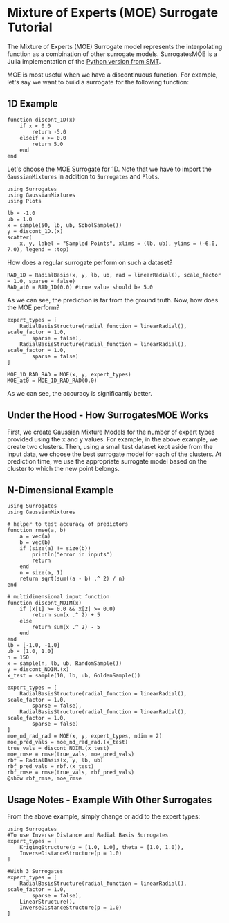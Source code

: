 # Mixture of Experts (MOE) Surrogate Tutorial

The Mixture of Experts (MOE) Surrogate model represents the interpolating function as a combination of other surrogate models. SurrogatesMOE is a Julia implementation of the [Python version from SMT](https://smt.readthedocs.io/en/latest/_src_docs/applications/moe.html).

MOE is most useful when we have a discontinuous function. For example, let's say we want to build a surrogate for the following function:

## 1D Example

```@example MOE_1D
function discont_1D(x)
    if x < 0.0
        return -5.0
    elseif x >= 0.0
        return 5.0
    end
end
```

Let's choose the MOE Surrogate for 1D. Note that we have to import the `GaussianMixtures` in addition to `Surrogates` and `Plots`.

```@example MOE_1D
using Surrogates
using GaussianMixtures
using Plots

lb = -1.0
ub = 1.0
x = sample(50, lb, ub, SobolSample())
y = discont_1D.(x)
scatter(
    x, y, label = "Sampled Points", xlims = (lb, ub), ylims = (-6.0, 7.0), legend = :top)
```

How does a regular surrogate perform on such a dataset?

```@example MOE_1D
RAD_1D = RadialBasis(x, y, lb, ub, rad = linearRadial(), scale_factor = 1.0, sparse = false)
RAD_at0 = RAD_1D(0.0) #true value should be 5.0
```

As we can see, the prediction is far from the ground truth. Now, how does the MOE perform?

```@example MOE_1D
expert_types = [
    RadialBasisStructure(radial_function = linearRadial(), scale_factor = 1.0,
        sparse = false),
    RadialBasisStructure(radial_function = linearRadial(), scale_factor = 1.0,
        sparse = false)
]

MOE_1D_RAD_RAD = MOE(x, y, expert_types)
MOE_at0 = MOE_1D_RAD_RAD(0.0)
```

As we can see, the accuracy is significantly better.

## Under the Hood - How SurrogatesMOE Works

First, we create Gaussian Mixture Models for the number of expert types provided using the x and y values. For example, in the above example, we create two clusters. Then, using a small test dataset kept aside from the input data, we choose the best surrogate model for each of the clusters. At prediction time, we use the appropriate surrogate model based on the cluster to which the new point belongs.

## N-Dimensional Example

```@example MOE_ND
using Surrogates
using GaussianMixtures

# helper to test accuracy of predictors
function rmse(a, b)
    a = vec(a)
    b = vec(b)
    if (size(a) != size(b))
        println("error in inputs")
        return
    end
    n = size(a, 1)
    return sqrt(sum((a - b) .^ 2) / n)
end

# multidimensional input function
function discont_NDIM(x)
    if (x[1] >= 0.0 && x[2] >= 0.0)
        return sum(x .^ 2) + 5
    else
        return sum(x .^ 2) - 5
    end
end
lb = [-1.0, -1.0]
ub = [1.0, 1.0]
n = 150
x = sample(n, lb, ub, RandomSample())
y = discont_NDIM.(x)
x_test = sample(10, lb, ub, GoldenSample())

expert_types = [
    RadialBasisStructure(radial_function = linearRadial(), scale_factor = 1.0,
        sparse = false),
    RadialBasisStructure(radial_function = linearRadial(), scale_factor = 1.0,
        sparse = false)
]
moe_nd_rad_rad = MOE(x, y, expert_types, ndim = 2)
moe_pred_vals = moe_nd_rad_rad.(x_test)
true_vals = discont_NDIM.(x_test)
moe_rmse = rmse(true_vals, moe_pred_vals)
rbf = RadialBasis(x, y, lb, ub)
rbf_pred_vals = rbf.(x_test)
rbf_rmse = rmse(true_vals, rbf_pred_vals)
@show rbf_rmse, moe_rmse
```

## Usage Notes - Example With Other Surrogates

From the above example, simply change or add to the expert types:

```@example SurrogateExamples
using Surrogates
#To use Inverse Distance and Radial Basis Surrogates
expert_types = [
    KrigingStructure(p = [1.0, 1.0], theta = [1.0, 1.0]),
    InverseDistanceStructure(p = 1.0)
]

#With 3 Surrogates
expert_types = [
    RadialBasisStructure(radial_function = linearRadial(), scale_factor = 1.0,
        sparse = false),
    LinearStructure(),
    InverseDistanceStructure(p = 1.0)
]
```
